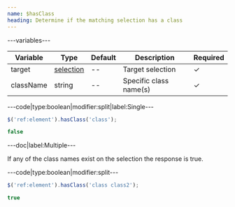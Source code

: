 ```yaml
---
name: $hasClass
heading: Determine if the matching selection has a class
---
```


---variables---

| Variable | Type | Default | Description | Required |
| -- | -- | -- | -- | -- |
| target | [selection](/script#selection) | -- | Target selection | ✓ |
| className | string | -- | Specific class name(s) | ✓ |

---code|type:boolean|modifier:split|label:Single---

```javascript
$('ref:element').hasClass('class');
```

```javascript
false
```

---doc|label:Multiple---

If any of the class names exist on the selection the response is true.

---code|type:boolean|modifier:split---

```javascript
$('ref:element').hasClass('class class2');
```

```javascript
true
```